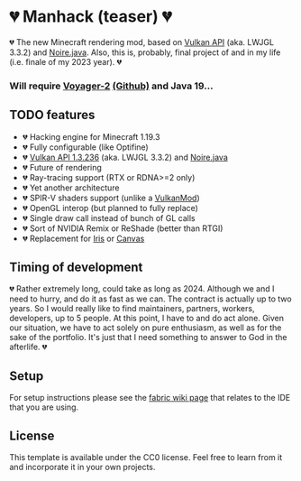 # 💔 Manhack (teaser) 💔

💔 The new Minecraft rendering mod, based on [Vulkan API](https://registry.khronos.org/vulkan/) (aka. LWJGL 3.3.2) and [Noire.java](https://github.com/hydra2s/noire.java). Also, this is, probably, final project of and in my life (i.e. finale of my 2023 year). 💔

### Will require [Voyager-2](https://www.curseforge.com/minecraft/mc-mods/voyager-2) [(Github)](https://github.com/modmuss50/Voyager-2) and Java 19...

## TODO features

- 💔 Hacking engine for Minecraft 1.19.3
- 💔 Fully configurable (like Optifine)
- 💔 [Vulkan API 1.3.236](https://registry.khronos.org/vulkan/) (aka. LWJGL 3.3.2) and [Noire.java](https://github.com/hydra2s/noire.java)
- 💔 Future of rendering
- 💔 Ray-tracing support (RTX or RDNA>=2 only)
- 💔 Yet another architecture
- 💔 SPIR-V shaders support (unlike a [VulkanMod](https://github.com/xCollateral/VulkanMod))
- 💔 OpenGL interop (but planned to fully replace)
- 💔 Single draw call instead of bunch of GL calls
- 💔 Sort of NVIDIA Remix or ReShade (better than RTGI)
- 💔 Replacement for [Iris](https://github.com/IrisShaders/Iris) or [Canvas](https://github.com/vram-guild/canvas)

## Timing of development

💔 Rather extremely long, could take as long as 2024. Although we and I need to hurry, and do it as fast as we can. The contract is actually up to two years. So I would really like to find maintainers, partners, workers, developers, up to 5 people. At this point, I have to and do act alone. Given our situation, we have to act solely on pure enthusiasm, as well as for the sake of the portfolio. It's just that I need something to answer to God in the afterlife. 💔

## Setup

For setup instructions please see the [fabric wiki page](https://fabricmc.net/wiki/tutorial:setup) that relates to the IDE that you are using.

## License

This template is available under the CC0 license. Feel free to learn from it and incorporate it in your own projects.
